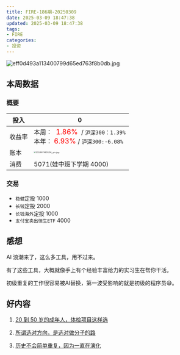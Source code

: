 ```yaml
---
title: FIRE-186期-20250309
date: 2025-03-09 18:47:38
updated: 2025-03-09 18:47:38
tags:
- FIRE
categories:
- 投资
---
```


![eff0d493a113400799d65ed763f8b0db.jpg](https://s2.loli.net/2025/02/09/v47w8JUAXbpfDaS.jpg)

## 本周数据

### 概要

| 投入   |0                                                  |
| ------ | ------------------------------------------------------------ |
| 收益率 | 本周：<font color="red" size=4>  1.86% </font> / `沪深300：1.39%`    <br />本年：<font color="red" size=4> 6.93% </font>/ `沪深300:-6.08%` |
| 账本   | <img src="https://s2.loli.net/2025/02/09/9xgbVev26Y8lcyF.jpg" alt="211697983156_.pic.jpg" style="zoom:33%;" /> |
| 消费   | 5071(娃中班下学期 4000)                                           |

### 交易

* `稳健`定投 1000 
* `长钱`定投 2000 
* `长钱海外`定投 1000 
* `支付宝卖出恒生ETF` 4000

## 感想

AI 浪潮来了，这么多工具，用不过来。

有了这些工具，大概就像手上有个经验丰富给力的实习生在帮你干活。

初级重复的工作很容易被AI替换，第一波受影响的就是初级的程序员😅。


## 好内容

1. [20 到 50 岁的成年人，体检项目这样选](https://mp.weixin.qq.com/s/Ar5O3WHLzReNT8o59QFEgA)

2. [所谓选对方向，是选对做分子的路](https://mp.weixin.qq.com/s/K-sl_FwCZEed9IQ0-g3jkw)

3. [历史不会简单重复，因为一直在演化](https://www.xiaoyuzhoufm.com/episode/67c5c719bf52a16cd148d377)
